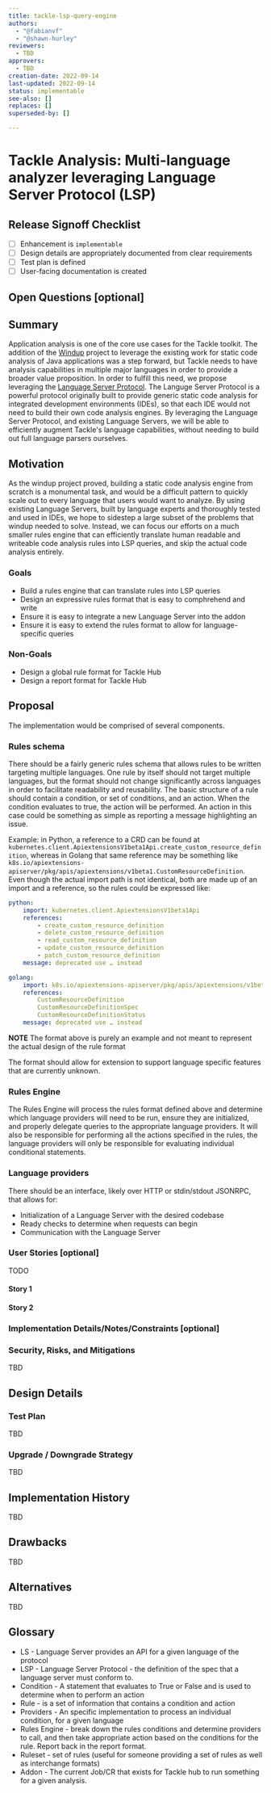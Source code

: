 ```yaml
---
title: tackle-lsp-query-engine
authors:
  - "@fabianvf"
  - "@shawn-hurley"
reviewers:
  - TBD
approvers:
  - TBD
creation-date: 2022-09-14
last-updated: 2022-09-14
status: implementable
see-also: []
replaces: []
superseded-by: []

---
```


# Tackle Analysis: Multi-language analyzer leveraging Language Server Protocol (LSP)

## Release Signoff Checklist

- [ ] Enhancement is `implementable`
- [ ] Design details are appropriately documented from clear requirements
- [ ] Test plan is defined
- [ ] User-facing documentation is created

## Open Questions [optional]


## Summary

Application analysis is one of the core use cases for the Tackle toolkit. The addition of the [Windup](https://github.com/windup/windup) project to leverage the existing work for static code analysis of Java applications was a step forward, but Tackle needs to have analysis capabilities in multiple major languages in order to provide a broader value proposition. In order to fulfill this need, we propose leveraging the [Language Server Protocol](https://langserver.org/). The Languge Server Protocol is a powerful protocol originally built to provide generic static code analysis for integrated development environments (IDEs), so that each IDE would not need to build their own code analysis engines. By leveraging the Language Server Protocol, and existing Language Servers, we will be able to efficiently augment Tackle's language capabilities, without needing to build out full language parsers ourselves.


## Motivation

As the windup project proved, building a static code analysis engine from scratch is a monumental task, and would be a difficult pattern to quickly scale out to every language that users would want to analyze. By using existing Language Servers, built by language experts and thoroughly tested and used in IDEs, we hope to sidestep a large subset of the problems that windup needed to solve. Instead, we can focus our efforts on a much smaller rules engine that can efficiently translate human readable and writeable code analysis rules into LSP queries, and skip the actual code analysis entirely.

### Goals

- Build a rules engine that can translate rules into LSP queries
- Design an expressive rules format that is easy to comphrehend and write
- Ensure it is easy to integrate a new Language Server into the addon
- Ensure it is easy to extend the rules format to allow for language-specific queries

### Non-Goals

- Design a global rule format for Tackle Hub
- Design a report format for Tackle Hub


## Proposal

The implementation would be comprised of several components.

### Rules schema
There should be a fairly generic rules schema that allows rules to be written targeting multiple languages. One rule by itself should not target multiple languages, but the format should not change significantly across languages in order to facilitate readability and reusability. The basic structure of a rule should contain a condition, or set of conditions, and an action. When the condition evaluates to true, the action will be performed. An action in this case could be something as simple as reporting a message highlighting an issue.

Example: in Python, a reference to a CRD can be found at `kubernetes.client.ApiextensionsV1beta1Api.create_custom_resource_definition`, whereas in Golang that same reference may be something like `k8s.io/apiextensions-apiserver/pkg/apis/apiextensions/v1beta1.CustomResourceDefinition`. Even though the actual import path is not identical, both are made up of an import and a reference, so the rules could be expressed like:

```yaml
python:
    import: kubernetes.client.ApiextensionsV1beta1Api
    references: 
        - create_custom_resource_definition
        - delete_custom_resource_definition
        - read_custom_resource_definition
        - update_custom_resource_definition
        - patch_custom_resource_definition
    message: deprecated use … instead

golang:
    import: k8s.io/apiextensions-apiserver/pkg/apis/apiextensions/v1beta1
    references: 
        CustomResourceDefinition
        CustomResourceDefinitionSpec
        CustomResourceDefinitionStatus
    message: deprecated use … instead
```

**NOTE** The format above is purely an example and not meant to represent the actual design of the rule format

The format should allow for extension to support language specific features that are currently unknown.

### Rules Engine

The Rules Engine will process the rules format defined above and determine which language providers will need to be run, ensure they are initialized, and properly delegate queries to the appropriate language providers. It will also be responsible for performing all the actions specified in the rules, the language providers will only be responsible for evaluating individual conditional statements.

### Language providers

There should be an interface, likely over HTTP or stdin/stdout JSONRPC, that allows for:
- Initialization of a Language Server with the desired codebase
- Ready checks to determine when requests can begin
- Communication with the Language Server

### User Stories [optional]

TODO

#### Story 1

#### Story 2

### Implementation Details/Notes/Constraints [optional]


### Security, Risks, and Mitigations

TBD

## Design Details

### Test Plan

TBD

### Upgrade / Downgrade Strategy

TBD

## Implementation History

TBD

## Drawbacks

TBD

## Alternatives

TBD


## Glossary

- LS - Language Server provides an API for a given language of the protocol
- LSP - Language Server Protocol - the definition of the spec that a language server must conform to.
- Condition - A statement that evaluates to True or False and is used to determine when to perform an action
- Rule -  is a set of information that contains a condition and action
- Providers - An specific implementation to process an individual condition, for a given language
- Rules Engine - break down the rules conditions and determine providers to call, and then take appropriate action based on the conditions for the rule. Report back in the report format.
- Ruleset - set of rules (useful for someone providing a set of rules as well as interchange formats)
- Addon - The current Job/CR that exists for Tackle hub to run something for a given analysis. 
